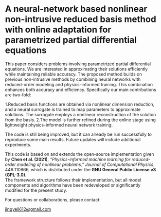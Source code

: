 # A neural-network based nonlinear non-intrusive reduced basis method with online adaptation for parametrized partial differential equations

This paper considers problems involving parametrized partial differential equations. We are interested in approximating their solutions efficiently while maintaining reliable accuracy. The proposed method builds on previous non-intrusive methods by combining neural networks with reduced-order modeling and physics-informed training. This combination enhances both accuracy and efficiency. Specifically our main contributions are two-fold:

1.Reduced basis functions are obtained via nonlinear dimension reduction, and a neural surrogate is trained to map parameters to approximate solutions. The surrogate employs a nonlinear reconstruction of the solution from the basis.
2.The model is further refined during the online stage using lightweight physics-informed neural network training.

The code is still being improved, but it can already be run successfully to reproduce some main results. Future updates will include additional experiments.

This code is based on and extends the open-source implementation given by **Chen et al. (2021)**, *“Physics-informed machine learning for reduced-order modeling of nonlinear problems,”* *Journal of Computational Physics*, 446:110666, which is distributed under the **GNU General Public License v3 (GPL-3.0)**.  
The framework structure follows their implementation, but all model components and algorithms have been redeveloped or significantly modified for the present study. 

For questions or collaborations, please contact:

jingyeli612@gmail.com
